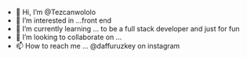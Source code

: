 - 👋 Hi, I’m @Tezcanwololo
- 👀 I’m interested in ...front end
- 🌱 I’m currently learning ... to be a full stack developer and just for fun
- 💞️ I’m looking to collaborate on ...
- 📫 How to reach me ... @daffuruzkey on instagram

<!---
Tezcanwololo/Tezcanwololo is a ✨ special ✨ repository because its `README.md` (this file) appears on your GitHub profile.
You can click the Preview link to take a look at your changes.
--->
